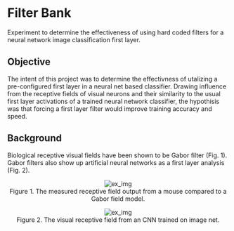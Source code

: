 # Filter Bank
Experiment to determine the effectiveness of using hard coded filters for a neural network image classification first layer.

## Objective
The intent of this project was to determine the effectivness of utalizing a pre-configured first layer in a neural net based classifier.  Drawing influence from the receptive fields of visual neurons and their similarity to the usual first layer activations of a trained neural network classifier, the hypothisis was that forcing a first layer filter would improve training accuracy and speed.  

## Background
Biological receptive visual fields have been shown to be Gabor filter (Fig. 1).  Gabor filters also show up artificial neural networks as a first layer analysis (Fig. 2).  


<p align="center">
  <img src="./visual_neuron_receptor_fields.png" alt="ex_img">
  <br>Figure 1.  The measured receptive field output from a mouse compared to a Gabor field model.
</p>

<p align="center">
  <img src="./visualize_cnn.png" alt="ex_img">
  <br>Figure 2.  The visual receptive field from an CNN trained on image net.
</p>

